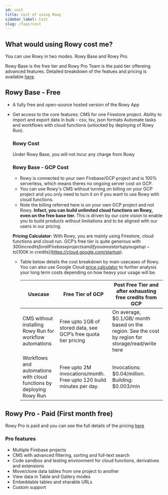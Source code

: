 ```yaml
---
id: cost
title: Cost of using Rowy
sidebar_label: Cost
slug: /faqs/cost
---
```


## What would using Rowy cost me?

You can use Rowy in two modes. Rowy Base and Rowy Pro.

Rowy Base is the free tier and Rowy Pro Team is the paid tier offereing advanced features. Detailed breakdown of the featues and pricing is available [here](https://www.rowy.io/pricing).

## Rowy Base - Free

- A fully free and open-source hosted version of the Rowy App
- Get access to the core features: CMS for one Firestore project. Ability to import and export data in bulk - csv, tsv, json formats Automate tasks and workflows with cloud functions (unlocked by deploying of Rowy Run).

    
   ### **Rowy Cost**
    
    Under Rowy Base, you will not incur any charge from Rowy

    
   ### **Rowy Base - GCP Cost**
    
    - Rowy is connected to your own Firebase/GCP project and is 100% serverless, which means theres no ongoing server cost on GCP. 
    - You can use Rowy's CMS without turning on billing on your GCP project and you only need to turn it on if you want to use Rowy with cloud functions. 
    - Note the billing referred here is on your own GCP project and not Rowy. <b>Infact, you can build unlimited cloud functions on Rowy, even on the free base tier. </b>This is driven by our core vision to enable you to build products without limitations and to be aligned with our users in our pricing. 

    <b>Pricing Calculator</b>: With Rowy, you are mainly using Firestore, cloud functions and cloud run. GCP’s free tier is quite generous with $300 in credits for all Firebase projects and if you are a startup you get up-to [$100K in credits](https://cloud.google.com/startup).
    - Table below details the cost breakdown by main usecases of Rowy. You can also use Google Cloud [price calculator](https://cloud.google.com/products/calculator) to further analysis your long term costs depending on how heavy your usage will be.
        
        
        | Usecase | Free Tier of GCP | Post Free Tier and after exhausting free credits from GCP |
        | --- | --- | --- |
        | CMS without installing Rowy Run for workflow automations | Free upto 1GB of stored data, see GCP’s free quota tier pricing | On average, $0.1/GB/ month based on the region. See the cost by region for storage/read/write here |
        | Workflows and automations with cloud functions by deploying Rowy Run | Free upto 2M invocations/month. Free upto 120 build minutes per day.  | Invocations: $0.04/million. Building: $0.003/min |

## Rowy Pro - Paid (First month free)

Rowy Pro is paid and you can see the full details of the pricing [here](https://rowy.io/pricing)

### **Pro features**

- Multiple Firebase projects
- CMS with advanced filtering, sorting and full-text search
- Code sandbox and testing environment for cloud functions, derivatives and extensions
- Move/clone data tables from one project to another
- View data in Table and Gallery modes
- Embeddable tables and sharable URLs
- Custom support